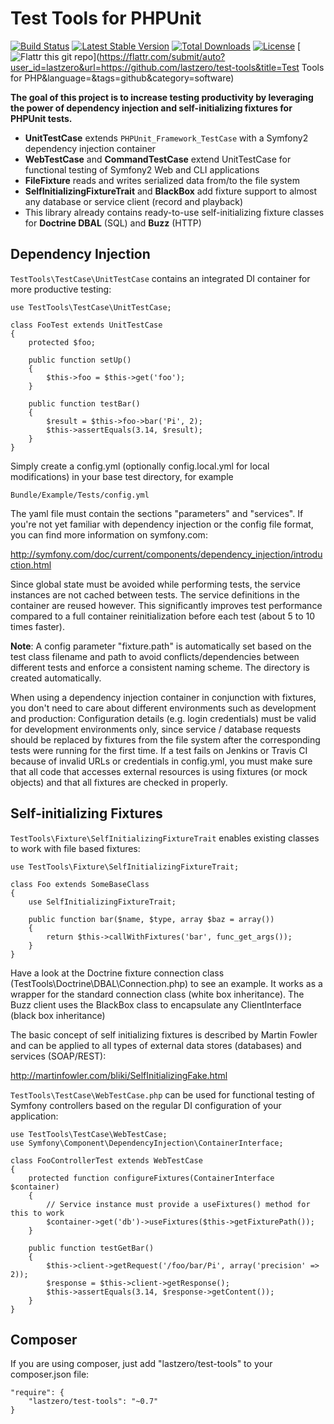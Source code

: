 Test Tools for PHPUnit
======================

[![Build Status](https://travis-ci.org/lastzero/test-tools.png?branch=master)](https://travis-ci.org/lastzero/test-tools)
[![Latest Stable Version](https://poser.pugx.org/lastzero/test-tools/v/stable.svg)](https://packagist.org/packages/lastzero/test-tools)
[![Total Downloads](https://poser.pugx.org/lastzero/test-tools/downloads.svg)](https://packagist.org/packages/lastzero/test-tools)
[![License](https://poser.pugx.org/lastzero/test-tools/license.svg)](https://packagist.org/packages/lastzero/test-tools)
[![Flattr this git repo](http://api.flattr.com/button/flattr-badge-large.png)](https://flattr.com/submit/auto?user_id=lastzero&url=https://github.com/lastzero/test-tools&title=Test Tools for PHP&language=&tags=github&category=software)

**The goal of this project is to increase testing productivity by leveraging the power of dependency injection and self-initializing fixtures for PHPUnit tests.**

* **UnitTestCase** extends `PHPUnit_Framework_TestCase` with a Symfony2 dependency injection container
* **WebTestCase** and **CommandTestCase** extend UnitTestCase for functional testing of Symfony2 Web and CLI applications
* **FileFixture** reads and writes serialized data from/to the file system
* **SelfInitializingFixtureTrait** and **BlackBox** add fixture support to almost any database or service client (record and playback)
* This library already contains ready-to-use self-initializing fixture classes for **Doctrine DBAL** (SQL) and **Buzz** (HTTP)

Dependency Injection
--------------------

`TestTools\TestCase\UnitTestCase` contains an integrated DI container for more productive testing:

    use TestTools\TestCase\UnitTestCase;

    class FooTest extends UnitTestCase
    {
        protected $foo;

        public function setUp()
        {
            $this->foo = $this->get('foo');
        }

        public function testBar()
        {
            $result = $this->foo->bar('Pi', 2);
            $this->assertEquals(3.14, $result);
        }
    }

Simply create a config.yml (optionally config.local.yml for local modifications) in your base test directory,
for example

    Bundle/Example/Tests/config.yml
    
The yaml file must contain the sections "parameters" and "services". If you're not yet familiar with
dependency injection or the config file format, you can find more information on symfony.com:

http://symfony.com/doc/current/components/dependency_injection/introduction.html

Since global state must be avoided while performing tests, the service instances are not 
cached between tests. The service definitions in the container are reused however. This significantly
improves test performance compared to a full container reinitialization before each test (about 5 to 10 times faster).

**Note**: A config parameter "fixture.path" is automatically set based on the test class filename and path 
to avoid conflicts/dependencies between different tests and enforce a consistent naming scheme.
The directory is created automatically.

When using a dependency injection container in conjunction with fixtures, you don't need to care about 
different environments such as development and production:
Configuration details (e.g. login credentials) must be valid for development 
environments only, since service / database requests should be replaced by fixtures from the file system after the 
corresponding tests were running for the first time. If a test fails on Jenkins or Travis CI
because of invalid URLs or credentials in config.yml, you must make sure that all code that 
accesses external resources is using fixtures (or mock objects) and that all fixtures are checked in properly.

Self-initializing Fixtures
--------------------------
 
`TestTools\Fixture\SelfInitializingFixtureTrait` enables existing classes to work with file based fixtures:

    use TestTools\Fixture\SelfInitializingFixtureTrait;

    class Foo extends SomeBaseClass
    {
        use SelfInitializingFixtureTrait;

        public function bar($name, $type, array $baz = array())
        {
            return $this->callWithFixtures('bar', func_get_args());
        }
    }

Have a look at the Doctrine fixture connection class (TestTools\Doctrine\DBAL\Connection.php) to see an
example. It works as a wrapper for the standard connection class (white box inheritance). The Buzz client
uses the BlackBox class to encapsulate any ClientInterface (black box inheritance)

The basic concept of self initializing fixtures is described by Martin Fowler and can be applied to all
types of external data stores (databases) and services (SOAP/REST):

http://martinfowler.com/bliki/SelfInitializingFake.html

`TestTools\TestCase\WebTestCase.php` can be used for functional testing of Symfony controllers based on the 
regular DI configuration of your application:

    use TestTools\TestCase\WebTestCase;
    use Symfony\Component\DependencyInjection\ContainerInterface;

    class FooControllerTest extends WebTestCase
    {
        protected function configureFixtures(ContainerInterface $container)
        {
            // Service instance must provide a useFixtures() method for this to work
            $container->get('db')->useFixtures($this->getFixturePath());
        }

        public function testGetBar()
        {
            $this->client->getRequest('/foo/bar/Pi', array('precision' => 2));
            $response = $this->client->getResponse();
            $this->assertEquals(3.14, $response->getContent());
        }
    }

Composer
--------

If you are using composer, just add "lastzero/test-tools" to your composer.json file:

    "require": {
        "lastzero/test-tools": "~0.7"
    }
